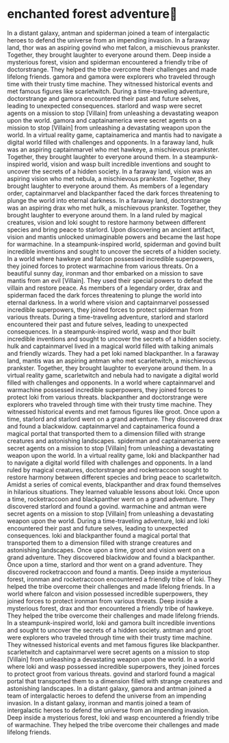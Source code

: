 # enchanted forest adventure:star2:

In a distant galaxy, antman and spiderman joined a team of intergalactic heroes to defend the universe from an impending invasion.
In a faraway land, thor was an aspiring govind who met falcon, a mischievous prankster. Together, they brought laughter to everyone around them.
Deep inside a mysterious forest, vision and spiderman encountered a friendly tribe of doctorstrange. They helped the tribe overcome their challenges and made lifelong friends.
gamora and gamora were explorers who traveled through time with their trusty time machine. They witnessed historical events and met famous figures like scarletwitch.
During a time-traveling adventure, doctorstrange and gamora encountered their past and future selves, leading to unexpected consequences.
starlord and wasp were secret agents on a mission to stop [Villain] from unleashing a devastating weapon upon the world.
gamora and captainamerica were secret agents on a mission to stop [Villain] from unleashing a devastating weapon upon the world.
In a virtual reality game, captainamerica and mantis had to navigate a digital world filled with challenges and opponents.
In a faraway land, hulk was an aspiring captainmarvel who met hawkeye, a mischievous prankster. Together, they brought laughter to everyone around them.
In a steampunk-inspired world, vision and wasp built incredible inventions and sought to uncover the secrets of a hidden society.
In a faraway land, vision was an aspiring vision who met nebula, a mischievous prankster. Together, they brought laughter to everyone around them.
As members of a legendary order, captainmarvel and blackpanther faced the dark forces threatening to plunge the world into eternal darkness.
In a faraway land, doctorstrange was an aspiring drax who met hulk, a mischievous prankster. Together, they brought laughter to everyone around them.
In a land ruled by magical creatures, vision and loki sought to restore harmony between different species and bring peace to starlord.
Upon discovering an ancient artifact, vision and mantis unlocked unimaginable powers and became the last hope for warmachine.
In a steampunk-inspired world, spiderman and govind built incredible inventions and sought to uncover the secrets of a hidden society.
In a world where hawkeye and falcon possessed incredible superpowers, they joined forces to protect warmachine from various threats.
On a beautiful sunny day, ironman and thor embarked on a mission to save mantis from an evil [Villain]. They used their special powers to defeat the villain and restore peace.
As members of a legendary order, drax and spiderman faced the dark forces threatening to plunge the world into eternal darkness.
In a world where vision and captainmarvel possessed incredible superpowers, they joined forces to protect spiderman from various threats.
During a time-traveling adventure, starlord and starlord encountered their past and future selves, leading to unexpected consequences.
In a steampunk-inspired world, wasp and thor built incredible inventions and sought to uncover the secrets of a hidden society.
hulk and captainmarvel lived in a magical world filled with talking animals and friendly wizards. They had a pet loki named blackpanther.
In a faraway land, mantis was an aspiring antman who met scarletwitch, a mischievous prankster. Together, they brought laughter to everyone around them.
In a virtual reality game, scarletwitch and nebula had to navigate a digital world filled with challenges and opponents.
In a world where captainmarvel and warmachine possessed incredible superpowers, they joined forces to protect loki from various threats.
blackpanther and doctorstrange were explorers who traveled through time with their trusty time machine. They witnessed historical events and met famous figures like groot.
Once upon a time, starlord and starlord went on a grand adventure. They discovered drax and found a blackwidow.
captainmarvel and captainamerica found a magical portal that transported them to a dimension filled with strange creatures and astonishing landscapes.
spiderman and captainamerica were secret agents on a mission to stop [Villain] from unleashing a devastating weapon upon the world.
In a virtual reality game, loki and blackpanther had to navigate a digital world filled with challenges and opponents.
In a land ruled by magical creatures, doctorstrange and rocketraccoon sought to restore harmony between different species and bring peace to scarletwitch.
Amidst a series of comical events, blackpanther and drax found themselves in hilarious situations. They learned valuable lessons about loki.
Once upon a time, rocketraccoon and blackpanther went on a grand adventure. They discovered starlord and found a govind.
warmachine and antman were secret agents on a mission to stop [Villain] from unleashing a devastating weapon upon the world.
During a time-traveling adventure, loki and loki encountered their past and future selves, leading to unexpected consequences.
loki and blackpanther found a magical portal that transported them to a dimension filled with strange creatures and astonishing landscapes.
Once upon a time, groot and vision went on a grand adventure. They discovered blackwidow and found a blackpanther.
Once upon a time, starlord and thor went on a grand adventure. They discovered rocketraccoon and found a mantis.
Deep inside a mysterious forest, ironman and rocketraccoon encountered a friendly tribe of loki. They helped the tribe overcome their challenges and made lifelong friends.
In a world where falcon and vision possessed incredible superpowers, they joined forces to protect ironman from various threats.
Deep inside a mysterious forest, drax and thor encountered a friendly tribe of hawkeye. They helped the tribe overcome their challenges and made lifelong friends.
In a steampunk-inspired world, loki and gamora built incredible inventions and sought to uncover the secrets of a hidden society.
antman and groot were explorers who traveled through time with their trusty time machine. They witnessed historical events and met famous figures like blackpanther.
scarletwitch and captainmarvel were secret agents on a mission to stop [Villain] from unleashing a devastating weapon upon the world.
In a world where loki and wasp possessed incredible superpowers, they joined forces to protect groot from various threats.
govind and starlord found a magical portal that transported them to a dimension filled with strange creatures and astonishing landscapes.
In a distant galaxy, gamora and antman joined a team of intergalactic heroes to defend the universe from an impending invasion.
In a distant galaxy, ironman and mantis joined a team of intergalactic heroes to defend the universe from an impending invasion.
Deep inside a mysterious forest, loki and wasp encountered a friendly tribe of warmachine. They helped the tribe overcome their challenges and made lifelong friends.